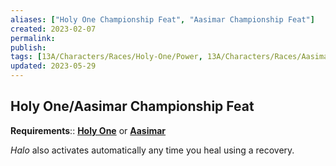 ```yaml
---
aliases: ["Holy One Championship Feat", "Aasimar Championship Feat"]
created: 2023-02-07
permalink: 
publish: 
tags: [13A/Characters/Races/Holy-One/Power, 13A/Characters/Races/Aasimar/Power]
updated: 2023-05-29
---
```


## Holy One/Aasimar Championship Feat

**Requirements**:: **[Holy One](../Holy%20One-Aasimar.md)** or **[Aasimar](../Holy%20One-Aasimar.md)**

*Halo* also activates automatically any time you heal using a recovery.
